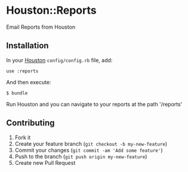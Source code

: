 # Houston::Reports

Email Reports from Houston


## Installation

In your [Houston](https://github.com/houstonmc/houston) `config/config.rb` file, add:

    use :reports

And then execute:

    $ bundle

Run Houston and you can navigate to your reports at the path '/reports'


## Contributing

1. Fork it
2. Create your feature branch (`git checkout -b my-new-feature`)
3. Commit your changes (`git commit -am 'Add some feature'`)
4. Push to the branch (`git push origin my-new-feature`)
5. Create new Pull Request

